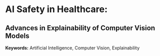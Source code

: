 # AI Safety in Healthcare: 
## Advances in Explainability of Computer Vision Models

**Keywords:** Artificial Intelligence, Computer Vision, Explainability
